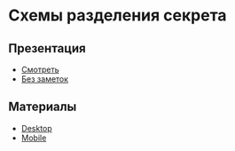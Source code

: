 # Схемы разделения секрета

## Презентация

- [Смотреть](/presentation/index.html)
- [Без заметок](/presentation/index.html?showNotes=false)

## Материалы

- [Desktop](materials/index.html)
- [Mobile](materials/Схемы%20раздёленного%20секрета.html)
